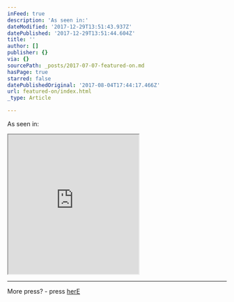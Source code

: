 ```yaml
---
inFeed: true
description: 'As seen in:'
dateModified: '2017-12-29T13:51:43.937Z'
datePublished: '2017-12-29T13:51:44.604Z'
title: ''
author: []
publisher: {}
via: {}
sourcePath: _posts/2017-07-07-featured-on.md
hasPage: true
starred: false
datePublishedOriginal: '2017-08-04T17:44:17.466Z'
url: featured-on/index.html
_type: Article

---
```

As seen in:

<iframe src="https://the-grid.github.io/ed-userhtml/?g=eJy9Vltv2jAUfu-vsHg3zpWQtjCp0raHPbRq172ik-QQLBw7sh0Y_34nkG7rTdoE9AGF2Mnx-W4HLi6uK7lhzu8UzkYef3oOStb6kpWoPdortlQG_CVTuPRXo_k1sJXF5Wy08r69FGK73Y5dA24lde1XWCtwblyaRjwtcte1rZJonegcf3t1jb4rYOWE0SXyrjWaA2-hRStGzIOt0c9Gi0KBXtO99H2rjw_sHumgBnWFFftBF2Md-3YoxSp0hILqs88KNdygVYbdUvlHqg53fe0Rs6hmI21Mi_Qk04aAobW0M7-WTc2cLQ84HQEtKz12K9PK5e6ATyylQidCEaRBJrIgCYeVh-9f-V-t8UNrC4Ku1LjV9afNLEzDJE3jfDIdMVAEjk4UQB_SYr5XZM6Gm2P0cYNAJMxaG7_v2yIovsWqIhWcAG4752XJrWlA91-GLS41d7ABrWHFa6BDi655LcZ5GCygqpEvEXxniUCyAyHgPYTnLCZZksX08uSJRSbe5fE4m9OuRXIP6Eo6KFAp3GP4F8OehyOgMCFq_kZniygIJ28yFYVnZ6r3W2El5W8PoFCmt5l0CslPO0GtpSIIRWvR-x1vwFoJJHaJ1sulLMHjn3kwXvlGfRShN73posWXwXW3-jWDUR5Nz8zgU2T3bzd4oGnfOTGX9cwFuXDrnZIan7L6_54bEBxpvUJ173ktCtM4OiFFx-q6mORJFZfTnEdFXPIkiQte5AnwJKjiPMwgxSJ-CSPN4iwK4meCnzou2NCZpOU-MsOALrH10mixpTDY0lDAed2h87wwZk3laVWDlxv8sGHzexQDpZQa6b34gq18Oo3CaBqfPh7HG_b24eaO733A702nq9dCJ9Og_xUZmhoa0Ebj1YlkP8GkLw39ndDgfJ-59CX9WU6JC9PXZr24-AXiVE6-" height="320" style=""></iframe>

---

More press? - press [herE][0]

[0]: https://www.onceuponapaper.net/blogs/press